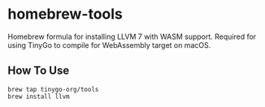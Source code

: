 # homebrew-tools

Homebrew formula for installing LLVM 7 with WASM support. Required for using TinyGo to compile for WebAssembly target on macOS.

## How To Use

```
brew tap tinygo-org/tools
brew install llvm
```
